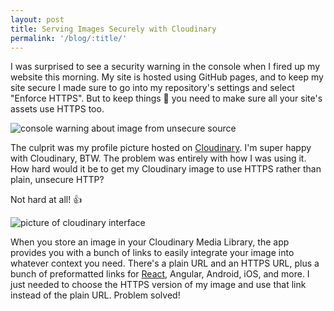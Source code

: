 ```yaml
---
layout: post
title: Serving Images Securely with Cloudinary
permalink: '/blog/:title/'
---
```


I was surprised to see a security warning in the console when I fired up my website this morning. My site is hosted using GitHub pages, and to keep my site secure I made sure to go into my repository's settings and select "Enforce HTTPS". But to keep things 💯 you need to make sure all your site's assets use HTTPS too.

<picture>
  <source type="image/webp" srcset="https://res.cloudinary.com/dzwa7qhj1/image/upload/q_25/v1523272027/https_warning.webp">
  <source type="image/png" srcset="https://res.cloudinary.com/dzwa7qhj1/image/upload/v1523272027/https_warning.png">
  <img src="https://res.cloudinary.com/dzwa7qhj1/image/upload/v1523272027/https_warning.png" alt="console warning about image from unsecure source">
</picture>

The culprit was my profile picture hosted on [Cloudinary](https://cloudinary.com/). I'm super happy with Cloudinary, BTW. The problem was entirely with how I was using it. How hard would it be to get my Cloudinary image to use HTTPS rather than plain, unsecure HTTP?

Not hard at all! 👍

<picture>
  <source type="image/webp" srcset="https://res.cloudinary.com/dzwa7qhj1/image/upload/q_50/v1523272036/Cloudinary_https.webp">
  <source type="image/png" srcset="https://res.cloudinary.com/dzwa7qhj1/image/upload/v1523272036/Cloudinary_https.png">
  <img src="https://res.cloudinary.com/dzwa7qhj1/image/upload/v1523272036/Cloudinary_https.png" alt="picture of cloudinary interface">
</picture>

When you store an image in your Cloudinary Media Library, the app provides you with a bunch of links to easily integrate your image into whatever context you need. There's a plain URL and an HTTPS URL, plus a bunch of preformatted links for [React](https://github.com/cloudinary/cloudinary-react), Angular, Android, iOS, and more. I just needed to choose the HTTPS version of my image and use that link instead of the plain URL. Problem solved!